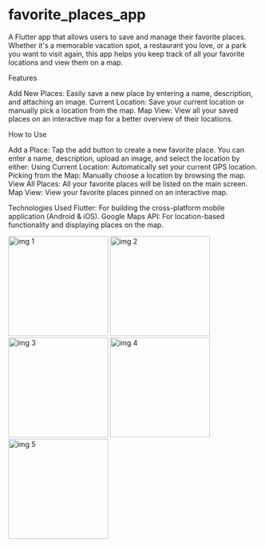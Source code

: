 # favorite_places_app

A Flutter app that allows users to save and manage their favorite places. Whether it's a memorable vacation spot, a restaurant you love, or a park you want to visit again, this app helps you keep track of all your favorite locations and view them on a map.

Features

Add New Places: Easily save a new place by entering a name, description, and attaching an image.
Current Location: Save your current location or manually pick a location from the map.
Map View: View all your saved places on an interactive map for a better overview of their locations.

How to Use

Add a Place: Tap the add button to create a new favorite place. You can enter a name, description, upload an image, and select the location by either:
Using Current Location: Automatically set your current GPS location.
Picking from the Map: Manually choose a location by browsing the map.
View All Places: All your favorite places will be listed on the main screen.
Map View: View your favorite places pinned on an interactive map.

Technologies Used
Flutter: For building the cross-platform mobile application (Android & iOS).
Google Maps API: For location-based functionality and displaying places on the map.


<img src="https://github.com/user-attachments/assets/d0847f51-e45f-48e7-a04e-9781e4e9a03b" alt="img 1" width="200"/>
<img src="https://github.com/user-attachments/assets/2b0e6d95-d40b-479f-bfcd-335d04984b2b" alt="img 2" width="200"/>
<img src="https://github.com/user-attachments/assets/fe44bd64-a3bc-427c-802c-c886d1091faa" alt="img 3" width="200"/>
<img src="https://github.com/user-attachments/assets/15f1441e-270c-45c5-be73-7a195b4fe2c2" alt="img 4" width="200"/>
<img src="https://github.com/user-attachments/assets/46e5c0d2-9015-4e3e-b985-bc16a2b42948" alt="img 5" width="200"/>

